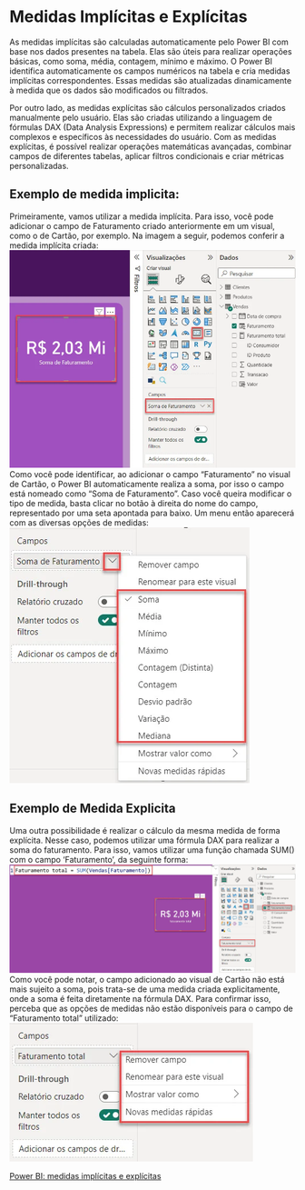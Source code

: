 # Medidas Implícitas e Explícitas
As medidas implícitas são calculadas automaticamente pelo Power BI com base nos dados presentes na tabela. Elas são úteis para realizar operações básicas, como soma, média, contagem, mínimo e máximo. O Power BI identifica automaticamente os campos numéricos na tabela e cria medidas implícitas correspondentes. Essas medidas são atualizadas dinamicamente à medida que os dados são modificados ou filtrados.

Por outro lado, as medidas explícitas são cálculos personalizados criados manualmente pelo usuário. Elas são criadas utilizando a linguagem de fórmulas DAX (Data Analysis Expressions) e permitem realizar cálculos mais complexos e específicos às necessidades do usuário. Com as medidas explícitas, é possível realizar operações matemáticas avançadas, combinar campos de diferentes tabelas, aplicar filtros condicionais e criar métricas personalizadas.

## Exemplo de medida implicita: 
Primeiramente, vamos utilizar a medida implícita. Para isso, você pode adicionar o campo de Faturamento criado anteriormente em um visual, como o de Cartão, por exemplo. Na imagem a seguir, podemos conferir a medida implícita criada:
![medidaImplicita](/POWER%20BI/ASSETS/medidasImplicitas.webp)
Como você pode identificar, ao adicionar o campo “Faturamento” no visual de Cartão, o Power BI automaticamente realiza a soma, por isso o campo está nomeado como “Soma de Faturamento”. Caso você queira modificar o tipo de medida, basta clicar no botão à direita do nome do campo, representado por uma seta apontada para baixo. Um menu então aparecerá com as diversas opções de medidas:
![medidaImplicita2](/POWER%20BI/ASSETS/medidaImplicita2.webp)

## Exemplo de Medida Explicita
Uma outra possibilidade é realizar o cálculo da mesma medida de forma explícita. Nesse caso, podemos utilizar uma fórmula DAX para realizar a soma do faturamento. Para isso, vamos utilizar uma função chamada SUM() com o campo ‘Faturamento’, da seguinte forma:
![medidaExplicita1](/POWER%20BI/ASSETS/medidaExplicita1.webp)
Como você pode notar, o campo adicionado ao visual de Cartão não está mais sujeito a soma, pois trata-se de uma medida criada explicitamente, onde a soma é feita diretamente na fórmula DAX. Para confirmar isso, perceba que as opções de medidas não estão disponíveis para o campo de “Faturamento total” utilizado:
![medidaExplicita2](/POWER%20BI/ASSETS/medidaExplicita2.webp)


[Power BI: medidas implícitas e explícitas](https://www.alura.com.br/artigos/power-bi-medidas-implicitas-e-explicitas?_gl=1*r674sk*_ga*MTI0MjAwNDk0Ni4xNzAyMzg5NTU1*_ga_1EPWSW3PCS*MTcwODk0NzY0MC4xNTcuMS4xNzA4OTQ5Mjc5LjAuMC4w*_fplc*RG4lMkZvWXN5MFhvTlRaUmJYMUNpdzZaQWZSa2QwUkoxT3FzV3BiNkp2MTFaZ1NlVHp0WUxzcjdaVFk2RVV1JTJCY1hTa3NKVTZLUWhEb0t6NFRVQzExcFgyZFk2QmM0RDBRZWhsVW5QUiUyRmNTTzIxZUpBVjNKYmNDY3hEQjFXR25BJTNEJTNE)


